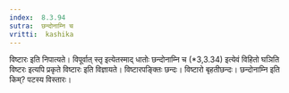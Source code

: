 ```yaml
---
index:  8.3.94
sutra:  छन्दोनाम्नि च
vritti:  kashika 
---
```


विष्टारः इति निपात्यते। विपूर्वात् स्तृ इत्येतस्माद् धातोः छन्दोनाम्नि च (*3,3.34) इत्येवं विहितो घञिति विष्टरः इत्यपि प्रकृते विष्टारः इति विज्ञायते। विष्टारपङ्क्तिः छन्दः। विष्टारो बृहतीछन्दः। छन्दोनाम्नि इति किम्? पटस्य विस्तारः।

